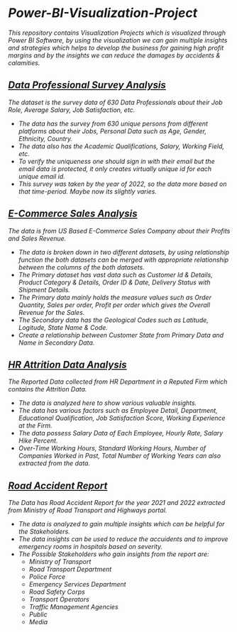 # _Power-BI-Visualization-Project_
_This repository contains Visualization Projects which is visualized through Power BI Software, by using the visualization we can gain multiple insights and strategies which helps to develop the business for gaining high profit margins and by the insights we can reduce the damages by accidents &amp; calamities._
## _[Data Professional Survey Analysis](Data%20Professional%20Survey%20Analysis)_
_The dataset is the survey data of 630 Data Professionals about their Job Role, Average Salary, Job Satisfaction, etc._
  * _The data has the survey from 630 unique persons from different platforms about their Jobs, Personal Data such as Age, Gender, Ethnicity, Country._
  * _The data also has the Academic Qualifications, Salary, Working Field, etc._
  * _To verify the uniqueness one should sign in with their email but the email data is protected, it only creates virtually unique id for each unique email id._
  * _This survey was taken by the year of 2022, so the data more based on that time-period. Maybe now its slightly varies._
## _[E-Commerce Sales Analysis](E-Commerce%20Sales%20Analysis)_
_The data is from US Based E-Commerce Sales Company about their Profits and Sales Revenue._
* _The data is broken down in two different datasets, by using relationship function the both datasets can be merged with appropriate relationship between the columns of the both datasets._
* _The Primary dataset has vast data such as Customer Id & Details, Product Category & Details, Order ID & Date, Delivery Status with Shipment Details._
* _The Primary data mainly holds the measure values such as Order Quantity, Sales per order, Profit per order which gives the Overall Revenue for the Sales._
* _The Secondary data has the Geological Codes such as Latitude, Logitude, State Name & Code._
* _Create a relationship between Customer State from Primary Data and Name in Secondary Data._
## _[HR Attrition Data Analysis](HR%20Attrition%20Data%20Analysis)_
_The Reported Data collected from HR Department in a Reputed Firm which contains the Attrition Data._
* _The data is analyzed here to show various valuable insights._
* _The data has various factors such as Employee Detail, Department, Educational Qualification, Job Satisfaction Score, Working Experience at the Firm._
* _The data possess Salary Data of Each Employee, Hourly Rate, Salary Hike Percent._
* _Over-Time Working Hours, Standard Working Hours, Number of Companies Worked in Past, Total Number of Working Years can also extracted from the data._
## _[Road Accident Report](Road%20Accident%20Report)_
_The Data has Road Accident Report for the year 2021 and 2022 extracted from Ministry of Road Transport and Highways portal._
* _The data is analyzed to gain multiple insights which can be helpful for the Stakeholders._
* _The data insights can be used to reduce the accuidents and to improve emergency rooms in hospitals based on severity._
* _The Possible Stakeholders who gain insights from the report are:_
   - _Ministry of Transport_
   - _Road Transport Department_
   - _Police Force_
   - _Emergency Services Department_
   - _Road Safety Corps_
   - _Transport Operators_
   - _Traffic Management Agencies_
   - _Public_
   - _Media_

